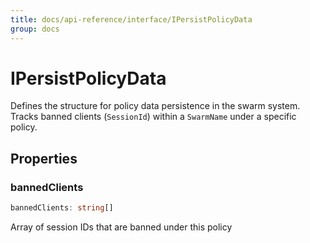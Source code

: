 ```yaml
---
title: docs/api-reference/interface/IPersistPolicyData
group: docs
---
```


# IPersistPolicyData

Defines the structure for policy data persistence in the swarm system.
Tracks banned clients (`SessionId`) within a `SwarmName` under a specific policy.

## Properties

### bannedClients

```ts
bannedClients: string[]
```

Array of session IDs that are banned under this policy
